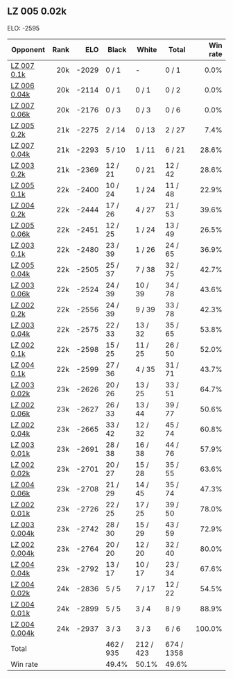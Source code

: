 ## LZ 005 0.02k ##

ELO: -2595

Opponent | Rank | ELO | Black | White | Total | Win rate
---------|-----:|----:|-------|-------|-------|-------:
[LZ 007 0.1k](LZ%20007%200.1k.md) | 20k | -2029 | 0 / 1 | - | 0 / 1 | 0.0%
[LZ 006 0.04k](LZ%20006%200.04k.md) | 20k | -2114 | 0 / 1 | 0 / 1 | 0 / 2 | 0.0%
[LZ 007 0.06k](LZ%20007%200.06k.md) | 20k | -2176 | 0 / 3 | 0 / 3 | 0 / 6 | 0.0%
[LZ 005 0.2k](LZ%20005%200.2k.md) | 21k | -2275 | 2 / 14 | 0 / 13 | 2 / 27 | 7.4%
[LZ 007 0.04k](LZ%20007%200.04k.md) | 21k | -2293 | 5 / 10 | 1 / 11 | 6 / 21 | 28.6%
[LZ 003 0.2k](LZ%20003%200.2k.md) | 21k | -2369 | 12 / 21 | 0 / 21 | 12 / 42 | 28.6%
[LZ 005 0.1k](LZ%20005%200.1k.md) | 22k | -2400 | 10 / 24 | 1 / 24 | 11 / 48 | 22.9%
[LZ 004 0.2k](LZ%20004%200.2k.md) | 22k | -2444 | 17 / 26 | 4 / 27 | 21 / 53 | 39.6%
[LZ 005 0.06k](LZ%20005%200.06k.md) | 22k | -2451 | 12 / 25 | 1 / 24 | 13 / 49 | 26.5%
[LZ 003 0.1k](LZ%20003%200.1k.md) | 22k | -2480 | 23 / 39 | 1 / 26 | 24 / 65 | 36.9%
[LZ 005 0.04k](LZ%20005%200.04k.md) | 22k | -2505 | 25 / 37 | 7 / 38 | 32 / 75 | 42.7%
[LZ 003 0.06k](LZ%20003%200.06k.md) | 22k | -2524 | 24 / 39 | 10 / 39 | 34 / 78 | 43.6%
[LZ 002 0.2k](LZ%20002%200.2k.md) | 22k | -2556 | 24 / 39 | 9 / 39 | 33 / 78 | 42.3%
[LZ 003 0.04k](LZ%20003%200.04k.md) | 22k | -2575 | 22 / 33 | 13 / 32 | 35 / 65 | 53.8%
[LZ 002 0.1k](LZ%20002%200.1k.md) | 22k | -2598 | 15 / 25 | 11 / 25 | 26 / 50 | 52.0%
[LZ 004 0.1k](LZ%20004%200.1k.md) | 22k | -2599 | 27 / 36 | 4 / 35 | 31 / 71 | 43.7%
[LZ 003 0.02k](LZ%20003%200.02k.md) | 23k | -2626 | 20 / 26 | 13 / 25 | 33 / 51 | 64.7%
[LZ 002 0.06k](LZ%20002%200.06k.md) | 23k | -2627 | 26 / 33 | 13 / 44 | 39 / 77 | 50.6%
[LZ 002 0.04k](LZ%20002%200.04k.md) | 23k | -2665 | 33 / 42 | 12 / 32 | 45 / 74 | 60.8%
[LZ 003 0.01k](LZ%20003%200.01k.md) | 23k | -2691 | 28 / 38 | 16 / 38 | 44 / 76 | 57.9%
[LZ 002 0.02k](LZ%20002%200.02k.md) | 23k | -2701 | 20 / 27 | 15 / 28 | 35 / 55 | 63.6%
[LZ 004 0.06k](LZ%20004%200.06k.md) | 23k | -2708 | 21 / 29 | 14 / 45 | 35 / 74 | 47.3%
[LZ 002 0.01k](LZ%20002%200.01k.md) | 23k | -2726 | 22 / 25 | 17 / 25 | 39 / 50 | 78.0%
[LZ 003 0.004k](LZ%20003%200.004k.md) | 23k | -2742 | 28 / 30 | 15 / 29 | 43 / 59 | 72.9%
[LZ 002 0.004k](LZ%20002%200.004k.md) | 23k | -2764 | 20 / 20 | 12 / 20 | 32 / 40 | 80.0%
[LZ 004 0.04k](LZ%20004%200.04k.md) | 23k | -2792 | 13 / 17 | 10 / 17 | 23 / 34 | 67.6%
[LZ 004 0.02k](LZ%20004%200.02k.md) | 24k | -2836 | 5 / 5 | 7 / 17 | 12 / 22 | 54.5%
[LZ 004 0.01k](LZ%20004%200.01k.md) | 24k | -2899 | 5 / 5 | 3 / 4 | 8 / 9 | 88.9%
[LZ 004 0.004k](LZ%20004%200.004k.md) | 24k | -2937 | 3 / 3 | 3 / 3 | 6 / 6 | 100.0%
Total | | | 462 / 935 | 212 / 423 | 674 / 1358 | 
Win rate| | | 49.4% | 50.1% | 49.6% | 

